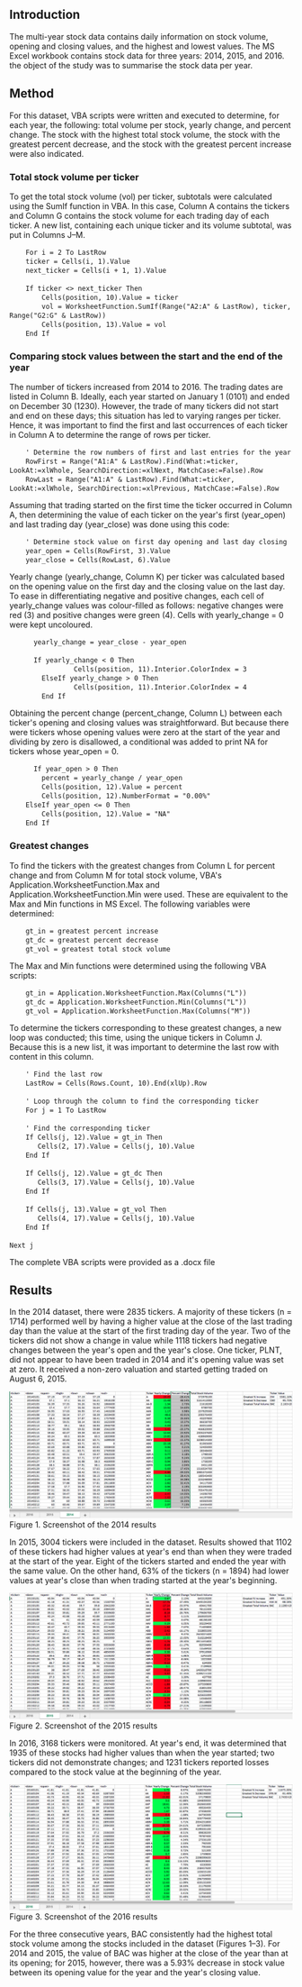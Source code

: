 ## Introduction
The multi-year stock data contains daily information on stock volume, opening and closing values, and the highest and lowest values. The MS Excel workbook contains stock data for three years: 2014, 2015, and 2016. the object of the study was to summarise the stock data per year.

## Method
For this dataset, VBA scripts were written and executed to determine, for each year, the following: total volume per stock, yearly change, and percent change. The stock with the highest total stock volume, the stock with the greatest percent decrease, and the stock with the greatest percent increase were also indicated.

### Total stock volume per ticker
To get the total stock volume (vol) per ticker, subtotals were calculated using the SumIf function in VBA. In this case, Column A contains the tickers and Column G contains the stock volume for each trading day of each ticker. A new list, containing each unique ticker and its volume subtotal, was put in Columns J–M.

        For i = 2 To LastRow
        ticker = Cells(i, 1).Value
        next_ticker = Cells(i + 1, 1).Value
        
        If ticker <> next_ticker Then
            Cells(position, 10).Value = ticker 
            vol = WorksheetFunction.SumIf(Range("A2:A" & LastRow), ticker, Range("G2:G" & LastRow))
            Cells(position, 13).Value = vol
        End If    

### Comparing stock values between the start and the end of the year
The number of tickers increased from 2014 to 2016. The trading dates are listed in Column B. Ideally, each year started on January 1 (<year>0101) and ended on December 30 (<year>1230). However, the trade of many tickers did not start and end on these days; this situation has led to varying ranges per ticker. Hence, it was important to find the first and last occurrences of each ticker in Column A to determine the range of rows per ticker.
          
        ' Determine the row numbers of first and last entries for the year
        RowFirst = Range("A1:A" & LastRow).Find(What:=ticker, LookAt:=xlWhole, SearchDirection:=xlNext, MatchCase:=False).Row
        RowLast = Range("A1:A" & LastRow).Find(What:=ticker, LookAt:=xlWhole, SearchDirection:=xlPrevious, MatchCase:=False).Row

Assuming that trading started on the first time the ticker occurred in Column A, then determining the value of each ticker on the year's first (year_open) and last trading day (year_close) was done using this code:

        ' Determine stock value on first day opening and last day closing
        year_open = Cells(RowFirst, 3).Value
        year_close = Cells(RowLast, 6).Value

Yearly change (yearly_change, Column K) per ticker was calculated based on the opening value on the first day and the closing value on the last day. To ease in differentiating negative and positive changes, each cell of yearly_change values was colour-filled as follows: negative changes were red (3) and positive changes were green (4). Cells with yearly_change = 0 were kept uncoloured.

          yearly_change = year_close - year_open
          
          If yearly_change < 0 Then
                    Cells(position, 11).Interior.ColorIndex = 3
            ElseIf yearly_change > 0 Then
                    Cells(position, 11).Interior.ColorIndex = 4
            End If

Obtaining the percent change (percent_change, Column L) between each ticker's opening and closing values was straightforward. But because there were tickers whose opening values were zero at the start of the year and dividing by zero is disallowed, a conditional was added to print NA for tickers whose year_open = 0. 

          If year_open > 0 Then
            percent = yearly_change / year_open
            Cells(position, 12).Value = percent
            Cells(position, 12).NumberFormat = "0.00%"
        ElseIf year_open <= 0 Then
            Cells(position, 12).Value = "NA"
        End If

### Greatest changes
To find the tickers with the greatest changes from Column L for percent change and from Column M for total stock volume, VBA's Application.WorksheetFunction.Max and Application.WorksheetFunction.Min were used. These are equivalent to the Max and Min functions in MS Excel. The following variables were determined:

        gt_in = greatest percent increase
        gt_dc = greatest percent decrease
        gt_vol = greatest total stock volume

The Max and Min functions were determined using the following VBA scripts:

        gt_in = Application.WorksheetFunction.Max(Columns("L"))
        gt_dc = Application.WorksheetFunction.Min(Columns("L"))
        gt_vol = Application.WorksheetFunction.Max(Columns("M"))

To determine the tickers corresponding to these greatest changes, a new loop was conducted; this time, using the unique tickers in Column J. Because this is a new list, it was important to determine the last row with content in this column.

        ' Find the last row
        LastRow = Cells(Rows.Count, 10).End(xlUp).Row

        ' Loop through the column to find the corresponding ticker
        For j = 1 To LastRow

        ' Find the corresponding ticker
        If Cells(j, 12).Value = gt_in Then
           Cells(2, 17).Value = Cells(j, 10).Value
        End If
    
        If Cells(j, 12).Value = gt_dc Then
           Cells(3, 17).Value = Cells(j, 10).Value
        End If
    
        If Cells(j, 13).Value = gt_vol Then
           Cells(4, 17).Value = Cells(j, 10).Value
        End If
    
    Next j

The complete VBA scripts were provided as a .docx file

## Results
In the 2014 dataset, there were 2835 tickers. A majority of these tickers (n = 1714) performed well by having a higher value at the close of the last trading day than the value at the start of the first trading day of the year. Two of the tickers did not show a change in value while 1118 tickers had negative changes between the year's open and the year's close. One ticker, PLNT, did not appear to have been traded in 2014 and it's opening value was set at zero. It received a non-zero valuation and started getting traded on August 6, 2015.

![2014](https://github.com/rochiecuevas/VBA-Stocks/blob/master/VBA_moderate-difficult_2014.png)
Figure 1. Screenshot of the 2014 results


In 2015, 3004 tickers were included in the dataset. Results showed that 1102 of these tickers had higher values at year's end than when they were traded at the start of the year. Eight of the tickers started and ended the year with the same value. On the other hand, 63% of the tickers (n = 1894) had lower values at year's close than when trading started at the year's beginning.

![2015](https://github.com/rochiecuevas/VBA-Stocks/blob/master/VBA_moderate-difficult_2015.png)
Figure 2. Screenshot of the 2015 results


In 2016, 3168 tickers were monitored. At year's end, it was determined that 1935 of these stocks had higher values than when the year started; two tickers did not demonstrate changes; and 1231 tickers reported losses compared to the stock value at the beginning of the year.

![2016](https://github.com/rochiecuevas/VBA-Stocks/blob/master/VBA_moderate-difficult_2016.png)
Figure 3. Screenshot of the 2016 results

For the three consecutive years, BAC consistently had the highest total stock volume among the stocks included in the dataset (Figures 1–3). For 2014 and 2015, the value of BAC was higher at the close of the year than at its opening; for 2015, however, there was a 5.93% decrease in stock value between its opening value for the year and the year's closing value.
